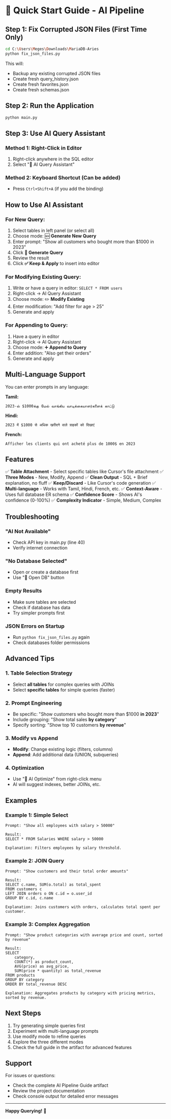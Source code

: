 # 🚀 Quick Start Guide - AI Pipeline

## Step 1: Fix Corrupted JSON Files (First Time Only)

```bash
cd C:\Users\Meges\Downloads\MariaDB-Aries
python fix_json_files.py
```

This will:
- Backup any existing corrupted JSON files
- Create fresh query_history.json
- Create fresh favorites.json
- Create fresh schemas.json

## Step 2: Run the Application

```bash
python main.py
```

## Step 3: Use AI Query Assistant

### Method 1: Right-Click in Editor
1. Right-click anywhere in the SQL editor
2. Select "🤖 AI Query Assistant"

### Method 2: Keyboard Shortcut (Can be added)
- Press `Ctrl+Shift+A` (if you add the binding)

## How to Use AI Assistant

### For New Query:
1. Select tables in left panel (or select all)
2. Choose mode: 🆕 **Generate New Query**
3. Enter prompt: "Show all customers who bought more than $1000 in 2023"
4. Click **🚀 Generate Query**
5. Review the result
6. Click **✅ Keep & Apply** to insert into editor

### For Modifying Existing Query:
1. Write or have a query in editor: `SELECT * FROM users`
2. Right-click → AI Query Assistant
3. Choose mode: ✏️ **Modify Existing**
4. Enter modification: "Add filter for age > 25"
5. Generate and apply

### For Appending to Query:
1. Have a query in editor
2. Right-click → AI Query Assistant
3. Choose mode: ➕ **Append to Query**
4. Enter addition: "Also get their orders"
5. Generate and apply

## Multi-Language Support

You can enter prompts in any language:

**Tamil:**
```
2023-ல் $1000க்கு மேல் வாங்கிய வாடிக்கையாளர்களைக் காட்டு
```

**Hindi:**
```
2023 में $1000 से अधिक खरीदने वाले ग्राहकों को दिखाएं
```

**French:**
```
Afficher les clients qui ont acheté plus de 1000$ en 2023
```

## Features

✅ **Table Attachment** - Select specific tables like Cursor's file attachment
✅ **Three Modes** - New, Modify, Append
✅ **Clean Output** - SQL + Brief explanation, no fluff
✅ **Keep/Discard** - Like Cursor's code generation
✅ **Multi-language** - Works with Tamil, Hindi, French, etc.
✅ **Context-Aware** - Uses full database ER schema
✅ **Confidence Score** - Shows AI's confidence (0-100%)
✅ **Complexity Indicator** - Simple, Medium, Complex

## Troubleshooting

### "AI Not Available"
- Check API key in main.py (line 40)
- Verify internet connection

### "No Database Selected"
- Open or create a database first
- Use "📂 Open DB" button

### Empty Results
- Make sure tables are selected
- Check if database has data
- Try simpler prompts first

### JSON Errors on Startup
- Run `python fix_json_files.py` again
- Check databases folder permissions

## Advanced Tips

### 1. Table Selection Strategy
- Select **all tables** for complex queries with JOINs
- Select **specific tables** for simple queries (faster)

### 2. Prompt Engineering
- Be specific: "Show customers who bought more than $1000 **in 2023**"
- Include grouping: "Show total sales **by category**"
- Specify sorting: "Show top 10 customers **by revenue**"

### 3. Modify vs Append
- **Modify**: Change existing logic (filters, columns)
- **Append**: Add additional data (UNION, subqueries)

### 4. Optimization
- Use "🔧 AI Optimize" from right-click menu
- AI will suggest indexes, better JOINs, etc.

## Examples

### Example 1: Simple Select
```
Prompt: "Show all employees with salary > 50000"

Result:
SELECT * FROM Salaries WHERE salary > 50000

Explanation: Filters employees by salary threshold.
```

### Example 2: JOIN Query
```
Prompt: "Show customers and their total order amounts"

Result:
SELECT c.name, SUM(o.total) as total_spent
FROM customers c
LEFT JOIN orders o ON c.id = o.user_id
GROUP BY c.id, c.name

Explanation: Joins customers with orders, calculates total spent per customer.
```

### Example 3: Complex Aggregation
```
Prompt: "Show product categories with average price and count, sorted by revenue"

Result:
SELECT 
    category,
    COUNT(*) as product_count,
    AVG(price) as avg_price,
    SUM(price * quantity) as total_revenue
FROM products
GROUP BY category
ORDER BY total_revenue DESC

Explanation: Aggregates products by category with pricing metrics, sorted by revenue.
```

## Next Steps

1. Try generating simple queries first
2. Experiment with multi-language prompts
3. Use modify mode to refine queries
4. Explore the three different modes
5. Check the full guide in the artifact for advanced features

## Support

For issues or questions:
- Check the complete AI Pipeline Guide artifact
- Review the project documentation
- Check console output for detailed error messages

---

**Happy Querying!** 🚀
